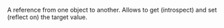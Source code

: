 A reference from one object to another. Allows to get (introspect) and set (reflect on) the target value.